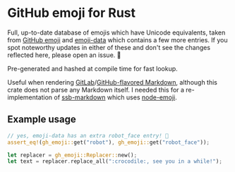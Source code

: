 # GitHub emoji for Rust

Full, up-to-date database of emojis which have Unicode equivalents, taken from [GitHub emoji](https://github.com/github/gemoji) and [emoji-data](https://github.com/iamcal/emoji-data) which contains a few more entries.
If you spot noteworthy updates in either of these and don't see the changes reflected here, please open an issue. 🙏

Pre-generated and hashed at compile time for fast lookup.

Useful when rendering [GitLab](https://gitlab.com/gitlab-org/gitlab-ce/blob/master/doc/user/markdown.md#emoji)/[GitHub-flavored  Markdown](https://github.github.com/gfm/), although this crate does not parse any Markdown itself.
I needed this for a re-implementation of [ssb-markdown](https://github.com/ssbc/ssb-markdown/) which uses [node-emoji](https://github.com/omnidan/node-emoji).

## Example usage

```rust
// yes, emoji-data has an extra robot_face entry! 🤖
assert_eq!(gh_emoji::get("robot"), gh_emoji::get("robot_face"));
```

```rust
let replacer = gh_emoji::Replacer::new();
let text = replacer.replace_all(":crocodile:, see you in a while!");
```
